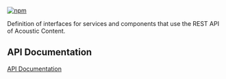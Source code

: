 [![npm](https://img.shields.io/npm/v/@acoustic-content-sdk/rest-api.svg?style=flat-square)](https://www.npmjs.com/package/@acoustic-content-sdk/rest-api)

Definition of interfaces for services and components that use the REST API of Acoustic Content.

## API Documentation

[API Documentation](./markdown/rest-api.md)
